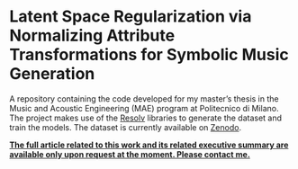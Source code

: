 # Latent Space Regularization via Normalizing Attribute Transformations for Symbolic Music Generation

A repository containing the code developed for my master’s thesis in the Music and Acoustic Engineering (MAE) program 
at Politecnico di Milano. The project makes use of the [Resolv](https://github.com/resolv-libs) libraries to generate 
the dataset and train the models. The dataset is currently available on 
[Zenodo](https://doi.org/10.5281/zenodo.13369389).

**<u>The full article related to this work and its related executive summary are available only upon request at the 
moment. Please [contact me](mailto:matteo.petteno@mail.polimi.it).</u>**
